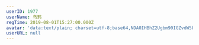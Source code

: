 ```yaml
---
userID: 1977
userName: 乌鸦
regTime: 2019-08-01T15:27:00.000Z
avatar: 'data:text/plain; charset=utf-8;base64,NDA0IHBhZ2Ugbm90IGZvdW5kCg=='
userURL: null
---
```



